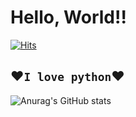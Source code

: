 # Hello, World!!

[![Hits](https://hits.seeyoufarm.com/api/count/incr/badge.svg?url=https%3A%2F%2Fgithub.com%2Felic121%2Felic121&count_bg=%2379C83D&title_bg=%23555555&icon=python.svg&icon_color=%23E7E7E7&title=hits&edge_flat=false)](https://hits.seeyoufarm.com) 


## ❤️`I love python`❤️

![Anurag's GitHub stats](https://github-readme-stats.vercel.app/api?username=elic121&show_icons=true&theme=highcontrast)
<!--
**elic121/elic121** is a ✨ _special_ ✨ repository because its `README.md` (this file) appears on your GitHub profile.

Here are some ideas to get you started:

- 🔭 I’m currently working on ...
- 🌱 I’m currently learning ...
- 👯 I’m looking to collaborate on ...
- 🤔 I’m looking for help with ...
- 💬 Ask me about ...
- 📫 How to reach me: ...
- 😄 Pronouns: ...
- ⚡ Fun fact: ...
-->

